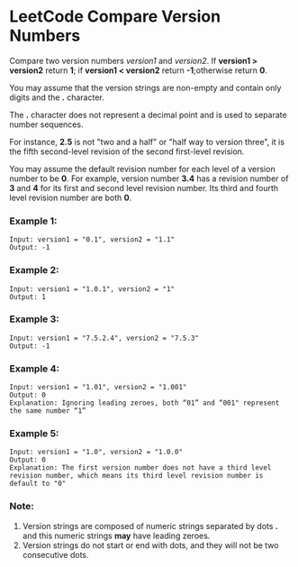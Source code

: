 # LeetCode Compare Version Numbers

Compare two version numbers *version1* and *version2*.
If **version1 > version2** return **1**; if **version1 < version2** return **-1**;otherwise return **0**.

You may assume that the version strings are non-empty and contain only digits and the **.** character.

The **.** character does not represent a decimal point and is used to separate number sequences.

For instance, **2.5** is not "two and a half" or "half way to version three", it is the fifth second-level revision of the second first-level revision.

You may assume the default revision number for each level of a version number to be **0**. For example, version number **3.4** has a revision number of **3** and **4** for its first and second level revision number. Its third and fourth level revision number are both **0**.

### Example 1:
```
Input: version1 = "0.1", version2 = "1.1"
Output: -1
```

### Example 2:
```
Input: version1 = "1.0.1", version2 = "1"
Output: 1
```

### Example 3:
```
Input: version1 = "7.5.2.4", version2 = "7.5.3"
Output: -1
```

### Example 4:
```
Input: version1 = "1.01", version2 = "1.001"
Output: 0
Explanation: Ignoring leading zeroes, both “01” and “001" represent the same number “1”
```

### Example 5:
```
Input: version1 = "1.0", version2 = "1.0.0"
Output: 0
Explanation: The first version number does not have a third level revision number, which means its third level revision number is default to "0"
```

### Note:

1. Version strings are composed of numeric strings separated by dots **.** and this numeric strings **may** have leading zeroes.
2. Version strings do not start or end with dots, and they will not be two consecutive dots.